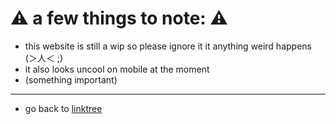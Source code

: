 # ⚠️ a few things to note: ⚠️

* this website is still a wip so please ignore it it anything weird happens (＞人＜ ;)
* it also looks uncool on mobile at the moment
* (something important)

-----
* go back to [linktree](https://linktr.ee/cheeeto)
